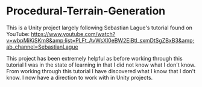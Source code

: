 # Procedural-Terrain-Generation
This is a Unity project largely following Sebastian Lague's tutorial found on YouTube: https://www.youtube.com/watch?v=wbpMiKiSKm8&amp;list=PLFt_AvWsXl0eBW2EiBtl_sxmDtSgZBxB3&amp;ab_channel=SebastianLague

This project has been extremely helpful as before working through this tutorial I was in the state of learning in that I did not know what I don't know. From working through this tutorial I have discovered what I know that I don't know. I now have a direction to work with in Unity projects.
